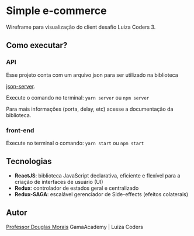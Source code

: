 # Simple e-commerce

Wireframe para visualização do client desafio Luiza Coders 3.

## Como executar?

### API 
Esse projeto conta com um arquivo json para ser utilizado na biblioteca

[json-server](https://github.com/typicode/json-server).

Execute o comando no terminal: 
`yarn server`
ou
`npm server`

Para mais informações (porta, delay, etc) acesse a documentação da biblioteca.

### front-end

Execute no terminal o comando:
`yarn start`
ou
`npm start`

## Tecnologias
- **ReactJS**: biblioteca JavaScript declarativa, eficiente e flexível para a criação de interfaces de usuário (UI)
- **Redux**: controlador de estados geral e centralizado
- **Redux-SAGA**: escalável gerenciador de Side-effects (efeitos colaterais)

## Autor

[Professor Douglas Morais](https://github.com/mrdouglasmorais)
GamaAcademy | Luiza Coders
